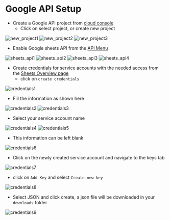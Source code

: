 # Google API Setup

- Create a Google API project from [cloud console](https://console.cloud.google.com/)
  - Click on select project, or create new project

![new_project1](../images/new_project1.png)
![new_project2](../images/new_project2.png)
![new_project3](../images/new_project3.png)

- Enable Google sheets API from the [API Menu](https://console.cloud.google.com/apis/dashboard)

![sheets_api1](../images/sheets_api1.png)
![sheets_api2](../images/sheets_api2.png)
![sheets_api3](../images/sheets_api3.png)
![sheets_api4](../images/sheets_api4.png)

- Create credentials for service accounts with the needed access from the
  [Sheets Overview
  page](https://console.cloud.google.com/apis/api/sheets.googleapis.com/overview)
  - click on `create credentials`

![credentials1](../images/credentials1.png)

- Fill the information as shown here

![credentials2](../images/credentials2.png)
![credentials3](../images/credentials3.png)

- Select your service account name

![credentials4](../images/credentials4.png)
![credentials5](../images/credentials5.png)

- This information can be left blank

![credentials6](../images/credentials6.png)

- Click on the newly created service account and navigate to the keys tab

![credentials7](../images/credentials7.png)

- click on `Add Key` and select `Create new key`

![credentials8](../images/credentials8.png)

- Select JSON and click create, a json file will be downloaded in your
    `downloads` folder

![credentials9](../images/credentials9.png)

